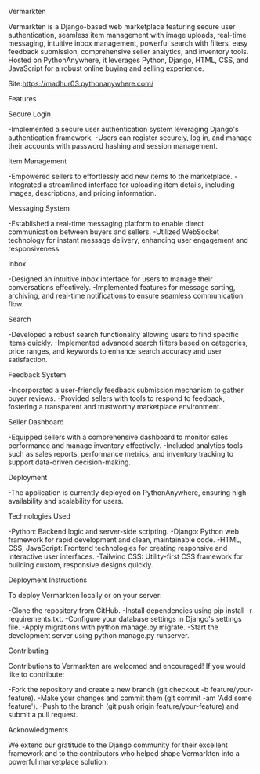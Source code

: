 Vermarkten

Vermarkten is a Django-based web marketplace featuring secure user authentication, seamless item management with image uploads, real-time messaging, intuitive inbox management, powerful search with filters, easy feedback submission, comprehensive seller analytics, and inventory tools. Hosted on PythonAnywhere, it leverages Python, Django, HTML, CSS, and JavaScript for a robust online buying and selling experience.

Site:https://madhur03.pythonanywhere.com/

Features

Secure Login

-Implemented a secure user authentication system leveraging Django's authentication framework.
-Users can register securely, log in, and manage their accounts with password hashing and session management.

Item Management

-Empowered sellers to effortlessly add new items to the marketplace.
-Integrated a streamlined interface for uploading item details, including images, descriptions, and pricing information.

Messaging System

-Established a real-time messaging platform to enable direct communication between buyers and sellers.
-Utilized WebSocket technology for instant message delivery, enhancing user engagement and responsiveness.

Inbox

-Designed an intuitive inbox interface for users to manage their conversations effectively.
-Implemented features for message sorting, archiving, and real-time notifications to ensure seamless communication flow.

Search

-Developed a robust search functionality allowing users to find specific items quickly.
-Implemented advanced search filters based on categories, price ranges, and keywords to enhance search accuracy and user satisfaction.

Feedback System

-Incorporated a user-friendly feedback submission mechanism to gather buyer reviews.
-Provided sellers with tools to respond to feedback, fostering a transparent and trustworthy marketplace environment.

Seller Dashboard

-Equipped sellers with a comprehensive dashboard to monitor sales performance and manage inventory effectively.
-Included analytics tools such as sales reports, performance metrics, and inventory tracking to support data-driven decision-making.

Deployment

-The application is currently deployed on PythonAnywhere, ensuring high availability and scalability for users.

Technologies Used

-Python: Backend logic and server-side scripting.
-Django: Python web framework for rapid development and clean, maintainable code.
-HTML, CSS, JavaScript: Frontend technologies for creating responsive and interactive user interfaces.
-Tailwind CSS: Utility-first CSS framework for building custom, responsive designs quickly.

Deployment Instructions

To deploy Vermarkten locally or on your server:

-Clone the repository from GitHub.
-Install dependencies using pip install -r requirements.txt.
-Configure your database settings in Django's settings file.
-Apply migrations with python manage.py migrate.
-Start the development server using python manage.py runserver.

Contributing

Contributions to Vermarkten are welcomed and encouraged! If you would like to contribute:

-Fork the repository and create a new branch (git checkout -b feature/your-feature).
-Make your changes and commit them (git commit -am 'Add some feature').
-Push to the branch (git push origin feature/your-feature) and submit a pull request.

Acknowledgments

We extend our gratitude to the Django community for their excellent framework and to the contributors who helped shape Vermarkten into a powerful marketplace solution.

